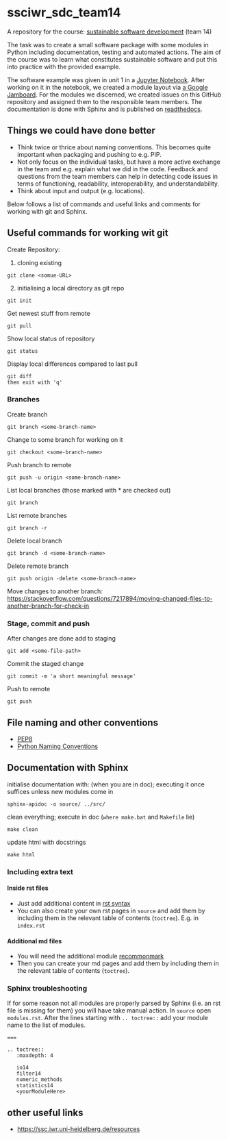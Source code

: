 # ssciwr_sdc_team14
A repository for the course: [sustainable software development](https://github.com/ssciwr/sustainable_development_course) (team 14)

The task was to create a small software package with some modules in Python including documentation, testing and automated actions. The aim of the course was to learn what constitutes sustainable software and put this into practice with the provided example.

The software example was given in unit 1 in a [Jupyter Notebook](). After working on it in the notebook, we created a module layout via [a Google Jamboard](https://jamboard.google.com/d/1s-L8ETmGIws289NFmPOz2I0ORVLDQs6y5oH2lCLe4ac/viewer). For the modules we discerned, we created issues on this GitHub repository and assigned them to the responsible team members. The documentation is done with Sphinx and is published on [readthedocs](https://ssciwr-sdc-team14.readthedocs.io/).

## Things we could have done better

* Think twice or thrice about naming conventions. This becomes quite important when packaging and pushing to e.g. PIP.
* Not only focus on the individual tasks, but have a more active exchange in the team and e.g. explain what we did in the code. Feedback and questions from the team members can help in detecting code issues in terms of functioning, readability, interoperability, and understandability.
* Think about input and output (e.g. locations).

Below follows a list of commands and useful links and comments for working with git and Sphinx.

## Useful commands for working wit git
Create Repository:
1. cloning existing
```
git clone <somue-URL>
```
2. initialising a local directory as git repo
```
git init
```

Get newest stuff from remote
```
git pull
```

Show local status of repository
```
git status
```

Display local differences compared to last pull
```
git diff
then exit with 'q'
```

### Branches
Create branch
```
git branch <some-branch-name>
```

Change to some branch for working on it
```
git checkout <some-branch-name>
```

Push branch to remote
```
git push -u origin <some-branch-name>
```

List local branches (those marked with * are checked out)
```
git branch
```

List remote branches
```
git branch -r
```

Delete local branch
```
git branch -d <some-branch-name>
```

Delete remote branch
```
git push origin -delete <some-branch-name>
```

Move changes to another branch: https://stackoverflow.com/questions/7217894/moving-changed-files-to-another-branch-for-check-in

### Stage, commit and push
After changes are done add to staging
```
git add <some-file-path>
```

Commit the staged change
```
git commit -m 'a short meaningful message'
```

Push to remote
```
git push
```

## File naming and other conventions
* [PEP8](https://www.python.org/dev/peps/pep-0008)
* [Python Naming Conventions](https://visualgit.readthedocs.io/en/latest/pages/naming_convention.html)

## Documentation with Sphinx

initialise documentation with: (when you are in doc); executing it once suffices unless new modules come in
```
sphinx-apidoc -o source/ ../src/
```

clean everything; execute in doc (`where make.bat` and `Makefile` lie)
```
make clean
```

update html with docstrings
```
make html
```

### Including extra text

#### Inside rst files
* Just add additional content in [rst syntax](https://www.sphinx-doc.org/en/master/usage/restructuredtext/basics.html#rst-primer)
* You can also create your own rst pages in `source` and add them by including them in the relevant table of contents (`toctree`). E.g. in `index.rst`

#### Additional md files
* You will need the additional module [recommonmark](https://www.sphinx-doc.org/en/master/usage/markdown.html)
* Then you can create your md pages and add them by including them in the relevant table of contents (`toctree`).

### Sphinx troubleshooting

If for some reason not all modules are properly parsed by Sphinx (i.e. an rst file is missing for them) you will have take manual action.
In `source` open `modules.rst`. After the lines starting with `.. toctree::` add your module name to the list of modules.

```src
===

.. toctree::
   :maxdepth: 4

   io14
   filter14
   numeric_methods
   statistics14
   <yourModuleHere>

```

## other useful links

* https://ssc.iwr.uni-heidelberg.de/resources
